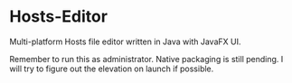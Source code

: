 # Hosts-Editor

Multi-platform Hosts file editor written in Java with JavaFX UI.

Remember to run this as administrator. Native packaging is still pending.
I will try to figure out the elevation on launch if possible.
